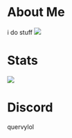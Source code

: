 # About Me
i do stuff
![](https://komarev.com/ghpvc/?username=quervyloll&color=blue)

# Stats

![](https://github-readme-stats.vercel.app/api?username=quervyloll&theme=dark&show_icons=true)

# Discord
quervylol
